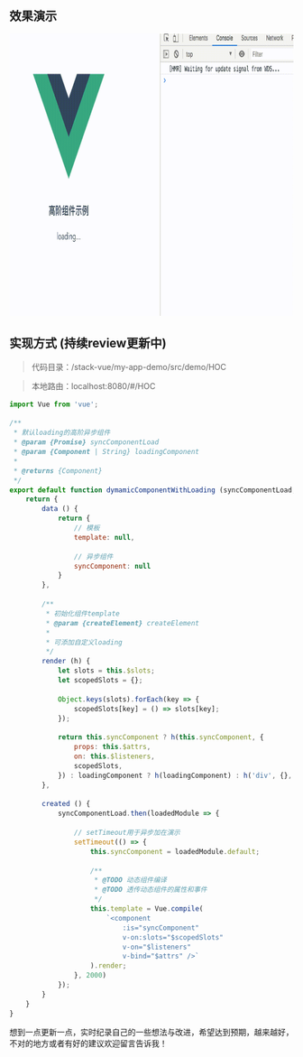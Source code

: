 ## 效果演示
  
  
<div align=center>
<img src="https://github.com/mayfine/stack-vue/blob/master/md-record/static/QQ20190515230145HD.gif" width="800" height="500" alt="演示"/>
</div>

## 实现方式 (持续review更新中)

>代码目录：/stack-vue/my-app-demo/src/demo/HOC

>本地路由：localhost:8080/#/HOC


```javascript
import Vue from 'vue';

/**
 * 默认loading的高阶异步组件
 * @param {Promise} syncComponentLoad 
 * @param {Component | String} loadingComponent 
 * 
 * @returns {Component}
 */
export default function dymamicComponentWithLoading (syncComponentLoad, loadingComponent) {
    return {
        data () {
            return {
                // 模板
                template: null,

                // 异步组件
                syncComponent: null
            }
        },

        /**
         * 初始化组件template
         * @param {createElement} createElement 
         * 
         * 可添加自定义loading
         */
        render (h) {
            let slots = this.$slots;
            let scopedSlots = {};

            Object.keys(slots).forEach(key => {
                scopedSlots[key] = () => slots[key];
            });

            return this.syncComponent ? h(this.syncComponent, {
                props: this.$attrs,
                on: this.$listeners,
                scopedSlots,
            }) : loadingComponent ? h(loadingComponent) : h('div', {}, 'loading...');
        },

        created () {
            syncComponentLoad.then(loadedModule => {

                // setTimeout用于异步加在演示
                setTimeout(() => {
                    this.syncComponent = loadedModule.default;

                    /**
                     * @TODO 动态组件编译
                     * @TODO 透传动态组件的属性和事件
                     */
                    this.template = Vue.compile(
                        `<component 
                            :is="syncComponent" 
                            v-on:slots="$scopedSlots"
                            v-on="$listeners" 
                            v-bind="$attrs" />`
                    ).render;
                }, 2000)
            });
        }
    }
}
```

想到一点更新一点，实时纪录自己的一些想法与改进，希望达到预期，越来越好，不对的地方或者有好的建议欢迎留言告诉我！
